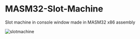 # MASM32-Slot-Machine
Slot machine in console window made in MASM32 x86 assembly

![slotmachine](https://cdn.discordapp.com/attachments/1090109948383481876/1239759876348186735/Untitled.png?ex=664417dc&is=6642c65c&hm=c23025257d8068530915f99cc86d1686ffd5dc017b34104073677509c30dcc9f&)
